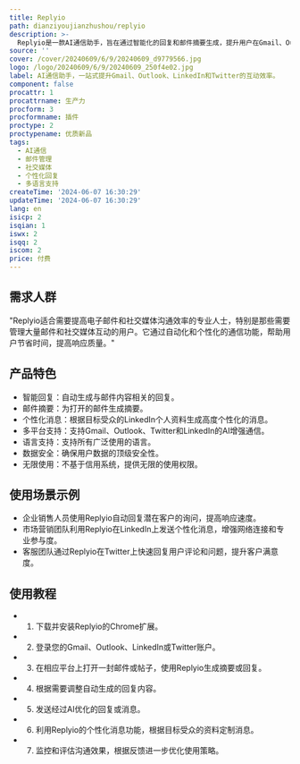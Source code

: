 ```yaml
---
title: Replyio
path: dianziyoujianzhushou/replyio
description: >-
  Replyio是一款AI通信助手，旨在通过智能化的回复和邮件摘要生成，提升用户在Gmail、Outlook、LinkedIn和Twitter上的沟通效率。它支持多语言，确保全球用户都能使用。Replyio提供数据安全保障，并且不采用基于信用的系统，提供无限使用权限。
source: ''
cover: /cover/20240609/6/9/20240609_d9779566.jpg
logo: /logo/20240609/6/9/20240609_250f4e02.jpg
label: AI通信助手，一站式提升Gmail、Outlook、LinkedIn和Twitter的互动效率。
component: false
procattr: 1
procattrname: 生产力
procform: 3
procformname: 插件
proctype: 2
proctypename: 优质新品
tags:
  - AI通信
  - 邮件管理
  - 社交媒体
  - 个性化回复
  - 多语言支持
createTime: '2024-06-07 16:30:29'
updateTime: '2024-06-07 16:30:29'
lang: en
isicp: 2
isqian: 1
iswx: 2
isqq: 2
iscom: 2
price: 付费
---
```




## 需求人群
"Replyio适合需要提高电子邮件和社交媒体沟通效率的专业人士，特别是那些需要管理大量邮件和社交媒体互动的用户。它通过自动化和个性化的通信功能，帮助用户节省时间，提高响应质量。"

## 产品特色
* 智能回复：自动生成与邮件内容相关的回复。
* 邮件摘要：为打开的邮件生成摘要。
* 个性化消息：根据目标受众的LinkedIn个人资料生成高度个性化的消息。
* 多平台支持：支持Gmail、Outlook、Twitter和LinkedIn的AI增强通信。
* 语言支持：支持所有广泛使用的语言。
* 数据安全：确保用户数据的顶级安全性。
* 无限使用：不基于信用系统，提供无限的使用权限。

## 使用场景示例
* 企业销售人员使用Replyio自动回复潜在客户的询问，提高响应速度。
* 市场营销团队利用Replyio在LinkedIn上发送个性化消息，增强网络连接和专业参与度。
* 客服团队通过Replyio在Twitter上快速回复用户评论和问题，提升客户满意度。

## 使用教程
* 1. 下载并安装Replyio的Chrome扩展。
* 2. 登录您的Gmail、Outlook、LinkedIn或Twitter账户。
* 3. 在相应平台上打开一封邮件或帖子，使用Replyio生成摘要或回复。
* 4. 根据需要调整自动生成的回复内容。
* 5. 发送经过AI优化的回复或消息。
* 6. 利用Replyio的个性化消息功能，根据目标受众的资料定制消息。
* 7. 监控和评估沟通效果，根据反馈进一步优化使用策略。

  
